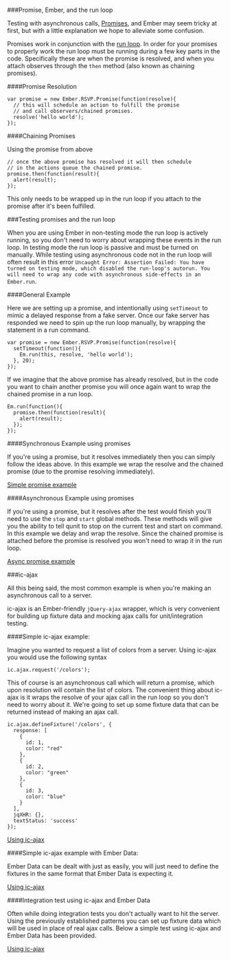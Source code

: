 ###Promise, Ember, and the run loop

Testing with asynchronous calls, [Promises](/api/classes/Ember.RSVP.Promise.html), and Ember may seem tricky at first, but with a little explanation we hope to alleviate some confusion. 

Promises work in conjunction with the [run loop](/guides/understanding-ember/run-loop/). In order for your promises to properly work the run loop must be running during a few key parts in the code. Specifically these are when the promise is resolved, and when you attach observes through the `then` method (also known as chaining promises).  

####Promise Resolution

    var promise = new Ember.RSVP.Promise(function(resolve){
      // this will schedule an action to fulfill the promise 
      // and call observers/chained promises.
      resolve('hello world'); 
    });

####Chaining Promises

Using the promise from above

    // once the above promise has resolved it will then schedule 
    // in the actions queue the chained promise.
    promise.then(function(result){
      alert(result);
    });

This only needs to be wrapped up in the run loop if you attach to the promise after it's been fulfilled.

###Testing promises and the run loop

When you are using Ember in non-testing mode the run loop is actively running, so you don't need to worry about wrapping these events in the run loop.  In testing mode the run loop is passive and must be turned on manually.  While testing using asynchronous code not in the run loop will often result in this error `Uncaught Error: Assertion Failed: You have turned on testing mode, which disabled the run-loop's autorun. You will need to wrap any code with asynchronous side-effects in an Ember.run`.

####General Example

Here we are setting up a promise, and intentionally using `setTimeout` to mimic a delayed response from a fake server.  Once our fake server has responded we need to spin up the run loop manually, by wrapping the statement in a run command.

    var promise = new Ember.RSVP.Promise(function(resolve){
      setTimeout(function(){
        Em.run(this, resolve, 'hello world');
      }, 20);
    });

If we imagine that the above promise has already resolved, but in the code you want to chain another promise you will once again want to wrap the chained promise in a run loop.

    Em.run(function(){
      promise.then(function(result){
        alert(result);
      });
    });

####Synchronous Example using promises

If you're using a promise, but it resolves immediately then you can simply follow the ideas above.  In this example we wrap the resolve and the chained promise (due to the promise resolving immediately).

<script src="http://static.jsbin.com/js/embed.js"></script>
<a class="jsbin-embed" href="http://jsbin.com/qoyinucu/45/embed?js,output">Simple promise example</a>


####Asynchronous Example using promises

If you're using a promise, but it resolves after the test would finish you'll need to use the `stop` and `start` global methods.  These methods will give you the ability to tell qunit to stop on the current test and start on command.  In this example we delay and wrap the resolve.  Since the chained promise is attached before the promise is resolved you won't need to wrap it in the run loop.

<a class="jsbin-embed" href="http://jsbin.com/qoyinucu/46/embed?js,output">Async promise example</a>


###ic-ajax

All this being said, the most common example is when you're making an asynchronous call to a server.

ic-ajax is an Ember-friendly `jQuery-ajax` wrapper, which is very convenient for building up fixture data and mocking ajax calls for unit/integration testing.

####Simple ic-ajax example:

Imagine you wanted to request a list of colors from a server.  Using ic-ajax you would use the following syntax

    ic.ajax.request('/colors');

This of course is an asynchronous call which will return a promise, which upon resolution will contain the list of colors.  The convenient thing about ic-ajax is it wraps the resolve of your ajax call in the run loop so you don't need to worry about it.  We're going to set up some fixture data that can be returned instead of making an ajax call.

    ic.ajax.defineFixture('/colors', {
      response: [
        {
          id: 1,
          color: "red"
        },
        {
          id: 2,
          color: "green"
        },
        {
          id: 3,
          color: "blue"
        }
      ],
      jqXHR: {},
      textStatus: 'success'
    });


<a class="jsbin-embed" href="http://jsbin.com/OxIDiVU/366/embed?js,output">Using ic-ajax</a>

####Simple ic-ajax example with Ember Data:

Ember Data can be dealt with just as easily, you will just need to define the fixtures in the same format that Ember Data is expecting it.

<a class="jsbin-embed" href="http://emberjs.jsbin.com/OxIDiVU/361/embed?js,output">Using ic-ajax</a>

####Integration test using ic-ajax and Ember Data

Often while doing integration tests you don't actually want to hit the server.  Using the previously established patterns you can set up fixture data which will be used in place of real ajax calls.  Below a simple test using ic-ajax and Ember Data has been provided.

<a class="jsbin-embed" href="http://emberjs.jsbin.com/OxIDiVU/365/embed?js,output">Using ic-ajax</a>
